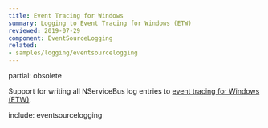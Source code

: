 ```yaml
---
title: Event Tracing for Windows
summary: Logging to Event Tracing for Windows (ETW)
reviewed: 2019-07-29
component: EventSourceLogging
related:
- samples/logging/eventsourcelogging
---
```


partial: obsolete

Support for writing all NServiceBus log entries to [event tracing for Windows (ETW)](https://blogs.msdn.microsoft.com/vancem/2012/08/13/windows-high-speed-logging-etw-in-c-net-using-system-diagnostics-tracing-eventsource/).


include: eventsourcelogging
